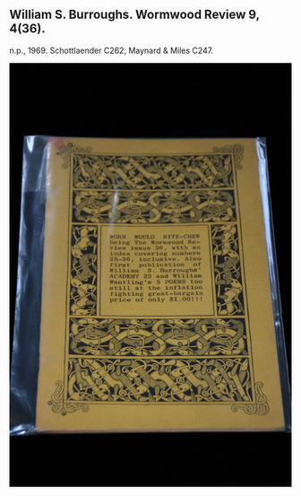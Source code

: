 ## William S. Burroughs. Wormwood Review 9, 4(36).

n.p., 1969.  Schottlaender C262, Maynard & Miles C247.

![Wormwood Review 9, 4(36)](../assets/images/wormwood-review-9-4-36-1.jpg)
